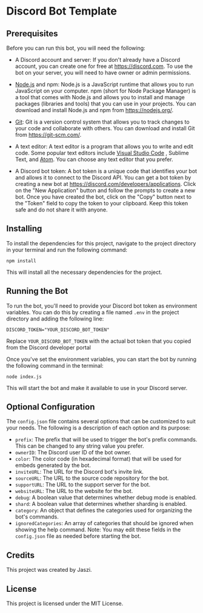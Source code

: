 # Discord Bot Template

## Prerequisites

Before you can run this bot, you will need the following:

- A Discord account and server: If you don't already have a Discord account, you can create one for free at https://discord.com. To use the bot on your server, you will need to have owner or admin permissions.

- [Node.js](https://nodejs.org/) and npm: Node.js is a JavaScript runtime that allows you to run JavaScript on your computer. npm (short for Node Package Manager) is a tool that comes with Node.js and allows you to install and manage packages (libraries and tools) that you can use in your projects. You can download and install Node.js and npm from https://nodejs.org/.

- [Git](https://git-scm.com/): Git is a version control system that allows you to track changes to your code and collaborate with others. You can download and install Git from https://git-scm.com/.

- A text editor: A text editor is a program that allows you to write and edit code. Some popular text editors include [Visual Studio Code](https://code.visualstudio.com/)
, Sublime Text, and [Atom](https://atom.io/). You can choose any text editor that you prefer.

- A Discord bot token: A bot token is a unique code that identifies your bot and allows it to connect to the Discord API. You can get a bot token by creating a new bot at https://discord.com/developers/applications. Click on the "New Application" button and follow the prompts to create a new bot. Once you have created the bot, click on the "Copy" button next to the "Token" field to copy the token to your clipboard. Keep this token safe and do not share it with anyone.

## Installing
To install the dependencies for this project, navigate to the project directory in your terminal and run the following command:
```
npm install
```
This will install all the necessary dependencies for the project.

## Running the Bot
To run the bot, you'll need to provide your Discord bot token as environment variables. You can do this by creating a file named `.env` in the project directory and adding the following line:
```
DISCORD_TOKEN="YOUR_DISCORD_BOT_TOKEN"
```
Replace `YOUR_DISCORD_BOT_TOKEN` with the actual bot token that you copied from the Discord developer portal

Once you've set the environment variables, you can start the bot by running the following command in the terminal:
```
node index.js
```
This will start the bot and make it available to use in your Discord server.

## Optional Configuration
The `config.json` file contains several options that can be customized to suit your needs. The following is a description of each option and its purpose:

- `prefix`: The prefix that will be used to trigger the bot's prefix commands. This can be changed to any string value you prefer.
- `ownerID`: The Discord user ID of the bot owner.
- `color`: The color code (in hexadecimal format) that will be used for embeds generated by the bot.
- `inviteURL`: The URL for the Discord bot's invite link.
- `sourceURL`: The URL to the source code repository for the bot.
- `supportURL`: The URL to the support server for the bot.
- `websiteURL`: The URL to the website for the bot.
- `debug`: A boolean value that determines whether debug mode is enabled.
- `shard`: A boolean value that determines whether sharding is enabled.
- `category`: An object that defines the categories used for organizing the bot's commands.
- `ignoredCategories`: An array of categories that should be ignored when showing the help command.
Note: You may edit these fields in the `config.json` file as needed before starting the bot.

## Credits
This project was created by Jaszi.

## License
This project is licensed under the MIT License.